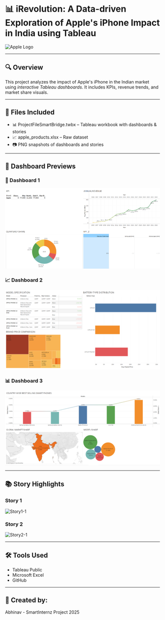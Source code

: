 # 📊 iRevolution: A Data-driven Exploration of Apple's iPhone Impact in India using Tableau

![Apple Logo](APPLELOGO.PNG)

---

## 🔍 Overview

This project analyzes the impact of Apple's iPhone in the Indian market using *interactive Tableau dashboards*. It includes KPIs, revenue trends, and market share visuals.

---

## 📁 Files Included

- 📊 ProjectFileSmartBridge.twbx – Tableau workbook with dashboards & stories  
- 📈 apple_products.xlsx – Raw dataset  
- 📷 PNG snapshots of dashboards and stories  

---

## 📸 Dashboard Previews

### 🧭 Dashboard 1  
![Dashboard 1](Dashboard-1.png.png)

### 📈 Dashboard 2  
![Dashboard 2](Dashboard-2.png.png)

### 📊 Dashboard 3  
![Dashboard 3](Dashboard-3.png.png)

---

## 📚 Story Highlights

### Story 1  
![Story1-1](Story1-1.png)

### Story 2  
![Story2-1](Story2-1.png)

---

## 🛠 Tools Used

- Tableau Public  
- Microsoft Excel  
- GitHub

---

## 🙌 Created by:

Abhinav - SmartInternz Project 2025
